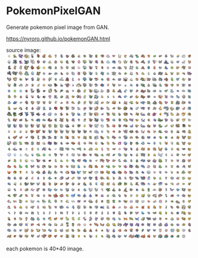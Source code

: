 # PokemonPixelGAN
Generate pokemon pixel image from GAN.

https://nyroro.github.io/pokemonGAN.html

source image:
![Image text](https://raw.githubusercontent.com/nyroro/PokemonPixelGAN/master/pokemon_all.png)

each pokemon is 40*40 image.
